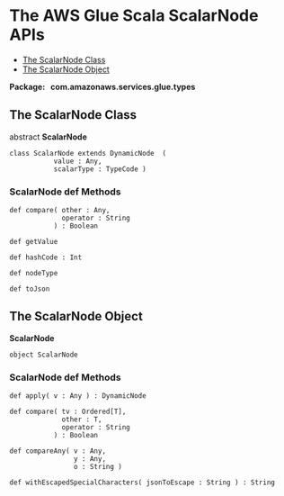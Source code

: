 # The AWS Glue Scala ScalarNode APIs<a name="glue-etl-scala-apis-glue-types-scalarnode"></a>


+ [The ScalarNode Class](#glue-etl-scala-apis-glue-types-scalarnode-class)
+ [The ScalarNode Object](#glue-etl-scala-apis-glue-types-scalarnode-object)

**Package:   com\.amazonaws\.services\.glue\.types**

## The ScalarNode Class<a name="glue-etl-scala-apis-glue-types-scalarnode-class"></a>

abstract **ScalarNode**

```
class ScalarNode extends DynamicNode  (
           value : Any,
           scalarType : TypeCode )
```

### ScalarNode def Methods<a name="glue-etl-scala-apis-glue-types-scalarnode-class-defs"></a>

```
def compare( other : Any,
             operator : String
           ) : Boolean
```

```
def getValue
```

```
def hashCode : Int 
```

```
def nodeType
```

```
def toJson
```

## The ScalarNode Object<a name="glue-etl-scala-apis-glue-types-scalarnode-object"></a>

 **ScalarNode**

```
object ScalarNode
```

### ScalarNode def Methods<a name="glue-etl-scala-apis-glue-types-scalarnode-object-defs"></a>

```
def apply( v : Any ) : DynamicNode 
```

```
def compare( tv : Ordered[T],
             other : T,
             operator : String
           ) : Boolean
```

```
def compareAny( v : Any,
                y : Any,
                o : String )
```

```
def withEscapedSpecialCharacters( jsonToEscape : String ) : String 
```